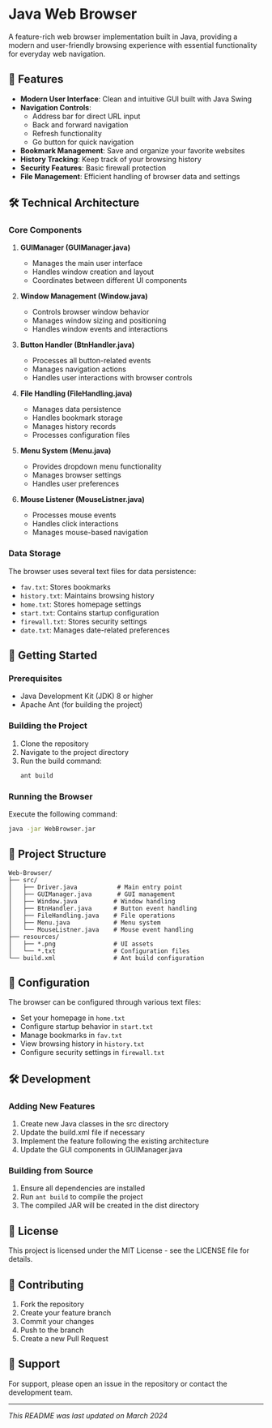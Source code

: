 # Java Web Browser

A feature-rich web browser implementation built in Java, providing a modern and user-friendly browsing experience with essential functionality for everyday web navigation.

## 🚀 Features

- **Modern User Interface**: Clean and intuitive GUI built with Java Swing
- **Navigation Controls**: 
  - Address bar for direct URL input
  - Back and forward navigation
  - Refresh functionality
  - Go button for quick navigation
- **Bookmark Management**: Save and organize your favorite websites
- **History Tracking**: Keep track of your browsing history
- **Security Features**: Basic firewall protection
- **File Management**: Efficient handling of browser data and settings

## 🛠️ Technical Architecture

### Core Components

1. **GUIManager (GUIManager.java)**
   - Manages the main user interface
   - Handles window creation and layout
   - Coordinates between different UI components

2. **Window Management (Window.java)**
   - Controls browser window behavior
   - Manages window sizing and positioning
   - Handles window events and interactions

3. **Button Handler (BtnHandler.java)**
   - Processes all button-related events
   - Manages navigation actions
   - Handles user interactions with browser controls

4. **File Handling (FileHandling.java)**
   - Manages data persistence
   - Handles bookmark storage
   - Manages history records
   - Processes configuration files

5. **Menu System (Menu.java)**
   - Provides dropdown menu functionality
   - Manages browser settings
   - Handles user preferences

6. **Mouse Listener (MouseListner.java)**
   - Processes mouse events
   - Handles click interactions
   - Manages mouse-based navigation

### Data Storage

The browser uses several text files for data persistence:
- `fav.txt`: Stores bookmarks
- `history.txt`: Maintains browsing history
- `home.txt`: Stores homepage settings
- `start.txt`: Contains startup configuration
- `firewall.txt`: Stores security settings
- `date.txt`: Manages date-related preferences

## 🚀 Getting Started

### Prerequisites

- Java Development Kit (JDK) 8 or higher
- Apache Ant (for building the project)

### Building the Project

1. Clone the repository
2. Navigate to the project directory
3. Run the build command:
   ```bash
   ant build
   ```

### Running the Browser

Execute the following command:
```bash
java -jar WebBrowser.jar
```

## 📁 Project Structure

```
Web-Browser/
├── src/
│   ├── Driver.java           # Main entry point
│   ├── GUIManager.java       # GUI management
│   ├── Window.java          # Window handling
│   ├── BtnHandler.java      # Button event handling
│   ├── FileHandling.java    # File operations
│   ├── Menu.java            # Menu system
│   └── MouseListner.java    # Mouse event handling
├── resources/
│   ├── *.png                # UI assets
│   └── *.txt                # Configuration files
└── build.xml                # Ant build configuration
```

## 🔧 Configuration

The browser can be configured through various text files:
- Set your homepage in `home.txt`
- Configure startup behavior in `start.txt`
- Manage bookmarks in `fav.txt`
- View browsing history in `history.txt`
- Configure security settings in `firewall.txt`

## 🛠️ Development

### Adding New Features

1. Create new Java classes in the src directory
2. Update the build.xml file if necessary
3. Implement the feature following the existing architecture
4. Update the GUI components in GUIManager.java

### Building from Source

1. Ensure all dependencies are installed
2. Run `ant build` to compile the project
3. The compiled JAR will be created in the dist directory

## 📝 License

This project is licensed under the MIT License - see the LICENSE file for details.

## 🤝 Contributing

1. Fork the repository
2. Create your feature branch
3. Commit your changes
4. Push to the branch
5. Create a new Pull Request

## 📧 Support

For support, please open an issue in the repository or contact the development team.

---

*This README was last updated on March 2024* 